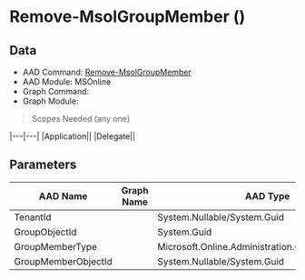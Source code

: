 # Remove-MsolGroupMember ()

## Data

+ AAD Command: [Remove-MsolGroupMember](https://docs.microsoft.com/en-us/powershell/module/MSOnline/Remove-MsolGroupMember)
+ AAD Module: MSOnline
+ Graph Command: [](https://docs.microsoft.com/en-us/powershell/module//)
+ Graph Module: 

> Scopes Needed (any one)

|---|---|
|Application||
|Delegate||

## Parameters

|AAD Name|Graph Name|AAD Type|Graph Type|Infos|
|---|---|---|---|---|
|TenantId||System.Nullable/System.Guid|||
|GroupObjectId||System.Guid|||
|GroupMemberType||Microsoft.Online.Administration.GroupMemberType|||
|GroupMemberObjectId||System.Nullable/System.Guid|||

